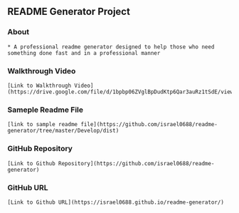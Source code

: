 ## README Generator Project

### About
    * A professional readme generator designed to help those who need something done fast and in a professional manner


### Walkthrough Video
    [Link to Walkthrough Video](https://drive.google.com/file/d/1bpbp06ZVglBpDudKtp6Qar3auRz1tSdE/view)

### Sameple Readme File
    [link to sample readme file](https://github.com/israel0688/readme-generator/tree/master/Develop/dist) 

### GitHub Repository 
    [Link to Github Repository](https://github.com/israel0688/readme-generator)

### GitHub URL
    [Link to Github URL](https://israel0688.github.io/readme-generator/)

